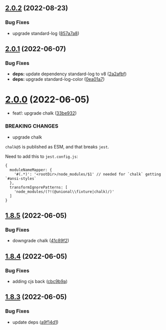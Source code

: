 ## [2.0.2](https://github.com/unional/fixture/compare/v2.0.1...v2.0.2) (2022-08-23)


### Bug Fixes

* upgrade standard-log ([857a7a8](https://github.com/unional/fixture/commit/857a7a81b1f4452f1c2161093beab6c7832646ef))

## [2.0.1](https://github.com/unional/fixture/compare/v2.0.0...v2.0.1) (2022-06-07)


### Bug Fixes

* **deps:** update dependency standard-log to v8 ([2a2afbf](https://github.com/unional/fixture/commit/2a2afbf2492e21d4c33fa8db8099c1f6b32e71bf))
* **deps:** upgrade standard-log-color ([0ea01a7](https://github.com/unional/fixture/commit/0ea01a723ed8b44bee7906137166cbccdcda9b52))

# [2.0.0](https://github.com/unional/fixture/compare/v1.8.5...v2.0.0) (2022-06-05)


* feat!: upgrade chalk ([33be932](https://github.com/unional/fixture/commit/33be932904b39c05dde0d07146b2ae203fcda97c))


### BREAKING CHANGES

* upgrade chalk

`chalk@5` is published as ESM, and that breaks `jest`.

Need to add this to `jest.config.js`:

```jsonc
{
  moduleNameMapper: {
    '#(.*)': '<rootDir>/node_modules/$1' // needed for `chalk` getting `#ansi-styles`
  },
  transformIgnorePatterns: [
    'node_modules/(?!(@unional\\fixture|chalk)/)'
  ]
}
```

## [1.8.5](https://github.com/unional/fixture/compare/v1.8.4...v1.8.5) (2022-06-05)


### Bug Fixes

* downgrade chalk ([41c89f2](https://github.com/unional/fixture/commit/41c89f2d84ee843ef4ae64a2b46965d56bc4927c))

## [1.8.4](https://github.com/unional/fixture/compare/v1.8.3...v1.8.4) (2022-06-05)


### Bug Fixes

* adding cjs back ([cbc9b9a](https://github.com/unional/fixture/commit/cbc9b9a5c1d92575989e5478dc29810f938df4ad))

## [1.8.3](https://github.com/unional/fixture/compare/v1.8.2...v1.8.3) (2022-06-05)


### Bug Fixes

* update deps ([a9f14d1](https://github.com/unional/fixture/commit/a9f14d1db6682b31a568126f12c844150a8e1217))
